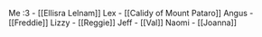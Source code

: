 
Me :3 - [[Ellisra Lelnam]]
Lex - [[Calidy of Mount Pataro]]
Angus - [[Freddie]]
Lizzy - [[Reggie]]
Jeff - [[Val]]
Naomi - [[Joanna]]
